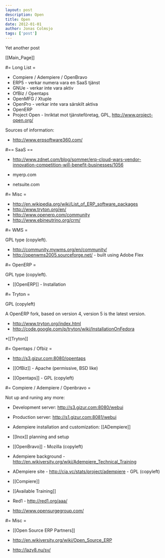 ```yaml
---
layout: post
description: Open
title: Open
date: 2012-01-01
author: Jonas Colmsjo
tags: ['post']
---
```


Yet another post





[[Main_Page]]


#= Long List =

* Compiere / Adempiere / OpenBravo
* ERP5 - verkar numera vara en SaaS tjänst
* GNUe - verkar inte vara aktiv
* OfBiz / Opentaps
* OpenMFG / Xtuple
* OpenPro - verkar inte vara särskilt aktiva
* OpenERP
* Project Open - Inriktat mot tjänsteföretag, GPL, http://www.project-open.org/


Sources of information:
* http://www.erpsoftware360.com/


#== SaaS ==

* http://www.zdnet.com/blog/sommer/erp-cloud-wars-vendor-innovation-competition-will-benefit-businesses/1056

* myerp.com
* netsuite.com


#= Misc =

* http://en.wikipedia.org/wiki/List_of_ERP_software_packages
* http://www.tryton.org/en/
* http://www.openerp.com/community
* http://www.ebineutrino.org/crm/


#= WMS =

GPL type (copyleft).

* http://community.mywms.org/en/community/
* http://openwms2005.sourceforge.net/ - built using Adobe Flex

#= OpenERP =

GPL type (copyleft).

* [[OpenERP]] - Installation


#= Tryton =

GPL (copyleft)

A OpenERP fork, based on version 4, version 5 is the latest version.

* http://www.tryton.org/index.html
* http://code.google.com/p/tryton/wiki/InstallationOnFedora

*[[Tryton]]


#= Opentaps / Ofbiz =

* http://s3.gizur.com:8080/opentaps


* [[OfBiz]] - Apache (permissive, BSD like)

* [[Opentaps]] - GPL (copyleft)



#= Compiere / Adempiere / Openbravo =

Not up and runing any more:
* Development server: http://s3.gizur.com:8080/webui
* Production server: http://s1.gizur.com:8081/webui


* Adempiere installation and customization: [[ADempiere]]

* [[Inox]] planning and setup

* [[OpenBravo]] - Mozilla (copyleft)

* Adempiere background - http://en.wikiversity.org/wiki/Adempiere_Technical_Training

* ADempiere site - http://cia.vc/stats/project/adempiere - GPL (copyleft)
 
* [[Compiere]]

* [[Available Training]]

* Red1 - http://red1.org/aaa/

* http://www.opensurgegroup.com/


#= Misc =

* [[Open Source ERP Partners]]

* http://en.wikiversity.org/wiki/Open_Source_ERP

* http://lazy8.nu/sv/
